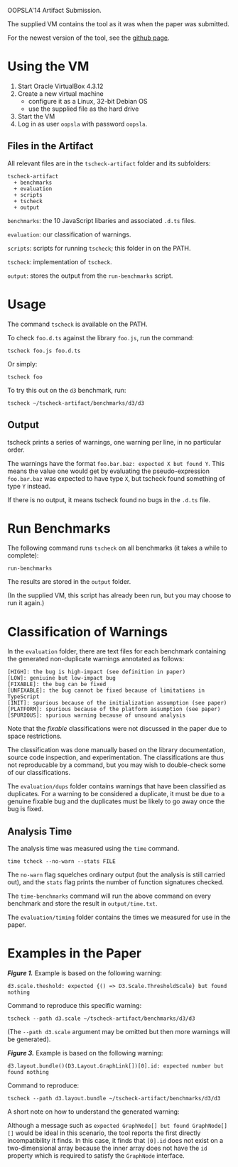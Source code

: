 OOPSLA'14 Artifact Submission. 

The supplied VM contains the tool as it was when the paper was submitted.

For the newest version of the tool, see the [github page](https://github.com/asgerf/tscheck).

Using the VM
============

1. Start Oracle VirtualBox 4.3.12
2. Create a new virtual machine
    - configure it as a Linux, 32-bit Debian OS
    - use the supplied file as the hard drive
3. Start the VM
4. Log in as user `oopsla` with password `oopsla`.

Files in the Artifact
---------------------

All relevant files are in the `tscheck-artifact` folder and its subfolders:

    tscheck-artifact
      + benchmarks
      + evaluation
      + scripts
      + tscheck
      + output

`benchmarks`: the 10 JavaScript libaries and associated `.d.ts` files.

`evaluation`: our classification of warnings.

`scripts`: scripts for running `tscheck`; this folder in on the PATH.

`tscheck`: implementation of `tscheck`.

`output`: stores the output from the `run-benchmarks` script.

Usage
=====

The command `tscheck` is available on the PATH.

To check `foo.d.ts` against the library `foo.js`, run the command:

    tscheck foo.js foo.d.ts
    
Or simply:
    
    tscheck foo

To try this out on the `d3` benchmark, run:

    tscheck ~/tscheck-artifact/benchmarks/d3/d3

Output
------

tscheck prints a series of warnings, one warning per line, in no particular order.

The warnings have the format `foo.bar.baz: expected X but found Y`. This means the value one would get by evaluating the pseudo-expression `foo.bar.baz` was expected to have type `X`, but tscheck found something of type `Y` instead.

If there is no output, it means tscheck found no bugs in the `.d.ts` file.

Run Benchmarks
==============

The following command runs `tscheck` on all benchmarks (it takes a while to complete):

    run-benchmarks
    
The results are stored in the `output` folder.

(In the supplied VM, this script has already been run, but you may choose to run it again.)

Classification of Warnings
==========================

In the `evaluation` folder, there are text files for each benchmark containing the generated non-duplicate warnings annotated as follows:

    [HIGH]: the bug is high-impact (see definition in paper)
    [LOW]: geniuine but low-impact bug
    [FIXABLE]: the bug can be fixed
    [UNFIXABLE]: the bug cannot be fixed because of limitations in TypeScript
    [INIT]: spurious because of the initialization assumption (see paper)
    [PLATFORM]: spurious because of the platform assumption (see paper)
    [SPURIOUS]: spurious warning because of unsound analysis

Note that the *fixable* classifications were not discussed in the paper due to space restrictions.

The classification was done manually based on the library documentation, source code inspection, and experimentation. The classifications are thus not reproducable by a command, but you may wish to double-check some of our classifications.

The `evaluation/dups` folder contains warnings that have been classified as duplicates. For a warning to be considered a duplicate, it must be due to a genuine fixable bug and the duplicates must be likely to go away once the bug is fixed.

Analysis Time
-------------

The analysis time was measured using the `time` command.

    time tcheck --no-warn --stats FILE

The `no-warn` flag squelches ordinary output (but the analysis is still carried out), and the `stats` flag prints the number of function signatures checked.

The `time-benchmarks` command will run the above command on every benchmark and store the result in `output/time.txt`.

The `evaluation/timing` folder contains the times we measured for use in the paper.


Examples in the Paper
=====================

***Figure 1.***
Example is based on the following warning:

    d3.scale.theshold: expected {() => D3.Scale.ThresholdScale} but found nothing
    
Command to reproduce this specific warning:

    tscheck --path d3.scale ~/tscheck-artifact/benchmarks/d3/d3

(The `--path d3.scale` argument may be omitted but then more warnings will be generated).

***Figure 3.***
Example is based on the following warning:

    d3.layout.bundle()(D3.Layout.GraphLink[])[0].id: expected number but found nothing

Command to reproduce:

    tscheck --path d3.layout.bundle ~/tscheck-artifact/benchmarks/d3/d3

A short note on how to understand the generated warning:

Although a message such as `expected GraphNode[] but found GraphNode[][]` would be ideal in this scenario, the tool reports the first directly incompatibility it finds. In this case, it finds that `[0].id` does not exist on a two-dimensional array because the inner array does not have the `id` property which is required to satisfy the `GraphNode` interface.

